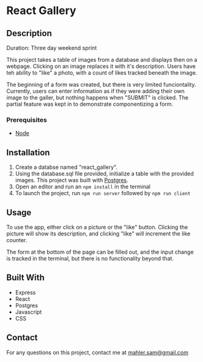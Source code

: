 # React Gallery

## Description

Duration: Three day weekend sprint

This project takes a table of images from a database and displays then on a webpage. Clicking on an image replaces it with it's description. Users have teh ability to "like" a photo, with a count of likes tracked beneath the image.

The beginning of a form was created, but there is very limited funciontality. Currently, users can enter information as if they were adding their own image to the galler, but nothing happens when "SUBMIT" is clicked. The partial feature was kept in to demonstrate componentizing a form.

### Prerequisites

- [Node](https://nodejs.org/en/)

## Installation

1. Create a databse named "react_gallery".
2. Using the database.sql file provided, initialize a table with the provided images. This project was built with [Postgres](https://www.postgresql.org/download/).
3. Open an editor and run an `npm install` in the terminal
4. To launch the project, run `npm run server` followed by `npm run client`

## Usage

To use the app, either click on a picture or the "like" button. Clicking the picture will show its description, and clicking "like" will increment the like counter.

The form at the bottom of the page can be filled out, and the input change is tracked in the terminal, but there is no functionality beyond that.

## Built With

- Express
- React
- Postgres
- Javascript
- CSS

## Contact

For any questions on this project, contact me at [mahler.sam@gmail.com](mailto:mahler.sam@gmail.com)

